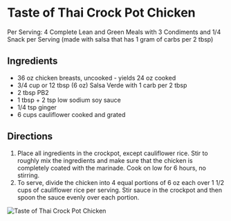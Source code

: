 # Taste of Thai Crock Pot Chicken

Per Serving:
4 Complete Lean and Green Meals with 3 Condiments and 1/4 Snack per Serving
(made with salsa that has 1 gram of carbs per 2 tbsp)

## Ingredients
* 36 oz chicken breasts, uncooked - yields 24 oz cooked
* 3/4 cup or 12 tbsp (6 oz) Salsa Verde with 1 carb per 2 tbsp
* 2 tbsp PB2
* 1 tbsp + 2 tsp low sodium soy sauce
* 1/4 tsp ginger
* 6 cups cauliflower cooked and grated

## 

## Directions
1. Place all ingredients in the crockpot, except cauliflower rice. Stir to roughly mix the ingredients and make sure that the chicken is completely coated with the marinade. Cook on low for 6 hours, no stirring.
2. To serve, divide the chicken into 4 equal portions of 6 oz each over 1 1/2 cups of cauliflower rice per serving. Stir sauce in the crockpot and then spoon the sauce evenly over each portion.

![Taste of Thai Crock Pot Chicken](/images/Taste%20of%20Thai%20Crock%20Pot%20Chicken.png)

